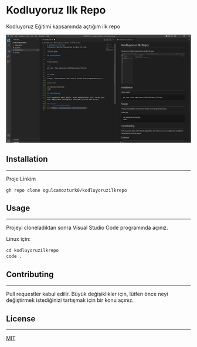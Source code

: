 # Kodluyoruz Ilk Repo
Kodluyoruz Eğitimi kapsamında açtığım ilk repo

![](screenshot1.png)

## Installation

-------
Proje Linkim

```
gh repo clone ogulcanozturk0/kodluyoruzilkrepo
```

## Usage
---
Projeyi cloneladıktan sonra Visual Studio Code programında açınız.

Linux için:
````
cd kodluyoruzilkrepo
code .
````
## Contributing
---
Pull requestler kabul edilir. Büyük değişiklikler için, lütfen önce neyi değiştirmek istediğinizi tartışmak için bir konu açınız.
## License
---
[MIT](https://choosealicense.com/licenses/mit/)
